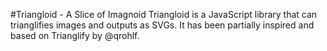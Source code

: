 #Triangloid - A Slice of Imagnoid
Triangloid is a JavaScript library that can trianglifies images and outputs as SVGs. It has been partially inspired and based on Trianglify by @qrohlf.
